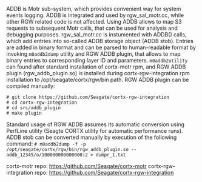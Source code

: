 ADDB is Motr sub-system, which provides convenient way for system events logging. ADDB is integrated and used by rgw_sal_motr.cc, while other RGW related code is not affected. Using ADDB allows to map S3 requests to subsequent Motr calls, that can be used for analysis and debugging purposes.
rgw_sal_motr.cc is instumented with ADDB() calls, which add entries into so-called ADDB storage object (ADDB stob). Entries are added in binary format and can be parsed to human-readable format by invoking `m0addb2dump` utility and RGW ADDB plugin, that allows to map binary entries to corresponding layer ID and parameters.
`m0addb2utility` can found after standard installation of cortx-motr rpm, and RGW ADDB plugin (rgw_addb_plugin.so) is installed during cortx-rgw-integration rpm installation to /opt/seagate/cortx/rgw/bin path.
RGW ADDB plugin can be compiled manually:

```console
# git clone https://github.com/Seagate/cortx-rgw-integration
# cd cortx-rgw-integration
# cd src/addb_plugin
# make plugin
```

Standard usage of RGW ADDB assumes its automatic conversion using PerfLine utility (Seagte CORTX utility for automatic performance runs).
ADDB stob can be converted manually by execution of the following command:
`# m0addb2dump -f -p /opt/seagate/cortx/rgw/bin/rgw_addb_plugin.so -- addb_12345/o/100000000000000:2 > dumpr_1.txt`

cortx-motr repo: https://github.com/Seagate/cortx-motr
cortx-rgw-integration repo: https://github.com/Seagate/cortx-rgw-integration